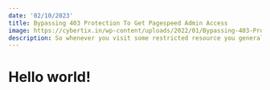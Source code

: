 ```yaml
---
date: '02/10/2023'
title: Bypassing 403 Protection To Get Pagespeed Admin Access
image: https://cybertix.in/wp-content/uploads/2022/01/Bypassing-403-Protection.jpg
description: So whenever you visit some restricted resource you generally get 403-Forbidden message. But should you stop right here? Obviously no, always try to break into these restrictions to get sensitive data or access to restricted resource.
---
```

<h1>Hello world!</h1>